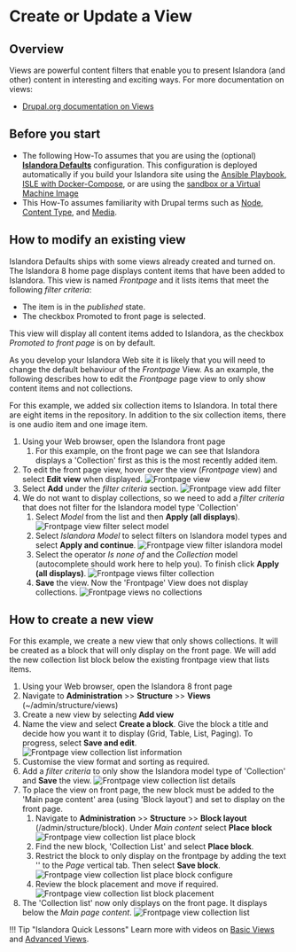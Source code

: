 # Create or Update a View

## Overview

Views are powerful content filters that enable you to present Islandora (and other) content in interesting and exciting ways. For more documentation on views:

- [Drupal.org documentation on Views](https://www.drupal.org/docs/8/core/modules/views)


## Before you start

- The following How-To assumes that you are using the (optional) **[Islandora Defaults](https://github.com/Islandora/islandora_defaults)** configuration. This configuration is deployed automatically if you build your Islandora site using the [Ansible Playbook](/installation/playbook), [ISLE with Docker-Compose](/installation/docker-compose), or are using the [sandbox or a Virtual Machine Image](https://islandora.ca/try)
- This How-To assumes familiarity with Drupal terms such as [Node](https://www.drupal.org/docs/7/nodes-content-types-and-fields/about-nodes), [Content Type](https://www.drupal.org/docs/7/nodes-content-types-and-fields/working-with-content-types-and-fields-drupal-7-and-later), and [Media](https://www.drupal.org/docs/8/core/modules/media).

## How to modify an existing view

Islandora Defaults ships with some views already created and turned on. The Islandora 8 home page displays content items that have been added to Islandora. This view is named _Frontpage_ and it lists items that meet the following _filter criteria_: 

- The item is in the _published_ state.
- The checkbox Promoted to front page is selected. 

This view will display all content items added to Islandora, as the checkbox _Promoted to front page_ is on by default. 

As you develop your Islandora Web site it is likely that you will need to change the default behaviour of the _Frontpage_ View. As an example, the following describes how to edit the _Frontpage_ page view to only show content items and not collections.

For this example, we added six collection items to Islandora. In total there are eight items in the repository. In addition to the six collection items, there is one audio item and one image item.

1. Using your Web browser, open the Islandora front page 
    1. For this example, on the front page we can see that Islandora displays a 'Collection' first as this is the most recently added item.
2. To edit the front page view, hover over the view (_Frontpage_ view) and select **Edit view** when displayed.
    ![Frontpage view](../assets/frontpage_view_all_eight.png)
3. Select **Add** under the _filter criteria_ section.
    ![Frontpage view add filter](../assets/frontpage_view_add_filter.png)
4. We do not want to display collections, so we need to add a _filter criteria_ that does not filter for the Islandora model type 'Collection'
    1. Select _Model_ from the list and then **Apply (all displays**).
    ![Frontpage view filter select model](../assets/frontpage_view_add_filter_select_model.png)
    2. Select _Islandora Model_ to select filters on Islandora model types and select **Apply and continue**.
    ![Frontpage view filter islandora model](../assets/frontpage_view_add_filter_select_model_islandora.png)
    3. Select the operator _Is none of_ and the _Collection_ model (autocomplete should work here to help you). To finish click **Apply (all displays)**.
    ![Frontpage views filter collection](../assets/frontpage_view_add_filter_collection.png)
    4. **Save** the view. Now the 'Frontpage' View does not display collections.
    ![Frontpage views no collections](../assets/frontpage_view_no_collections.png)
    
## How to create a new view
    
For this example, we create a new view that only shows collections. It will be created as a block that will only display on the front page. We will add the new collection list block below the existing frontpage view that lists items.

1.	Using your Web browser, open the Islandora 8 front page 
2.	Navigate to **Administration** >> **Structure** >> **Views** (~/admin/structure/views)
3.	Create a new view by selecting **Add view**
4.	Name the view and select **Create a block**. Give the block a title and decide how you want it to display (Grid, Table, List, Paging). To progress, select **Save and edit**.
![Frontpage view collection list information](../assets/frontpage_view_collection_list_info.png)
5.	Customise the view format and sorting as required.
6.	Add a _filter criteria_ to only show the Islandora model type of 'Collection' and **Save** the view.
![Frontpage view collection list details](../assets/frontpage_view_collection_list_details.png)
7.	To place the view on front page, the new block must be added to the 'Main page content' area (using 'Block layout') and set to display on the front page.
    1. Navigate to **Administration** >> **Structure** >> **Block layout** (/admin/structure/block). Under _Main content_ select **Place block**
    ![Frontpage view collection list place block](../assets/frontpage_view_collection_list_place_block.png)
    2.	Find the new block, 'Collection List' and select **Place block**.
    3.	Restrict the block to only display on the frontpage by adding the text '<front>' to the _Page_ vertical tab. Then select **Save block**.
    ![Frontpage view collection list place block configure](../assets/frontpage_view_collection_list_place_block_configure.png)
    4.	Review the block placement and move if required.
    ![Frontpage view collection list block placement](../assets/frontpage_view_collection_list_block_placement.png)
8. The 'Collection list' now only displays on the front page. It displays below the _Main page content_.
![Frontpage view collection list](../assets/frontpage_view_collection_list.png)

!!! Tip "Islandora Quick Lessons"
    Learn more with videos on [Basic Views](https://youtu.be/Ge14g8nBUBQ) and [Advanced Views](https://youtu.be/inPRZeQGnKI).
